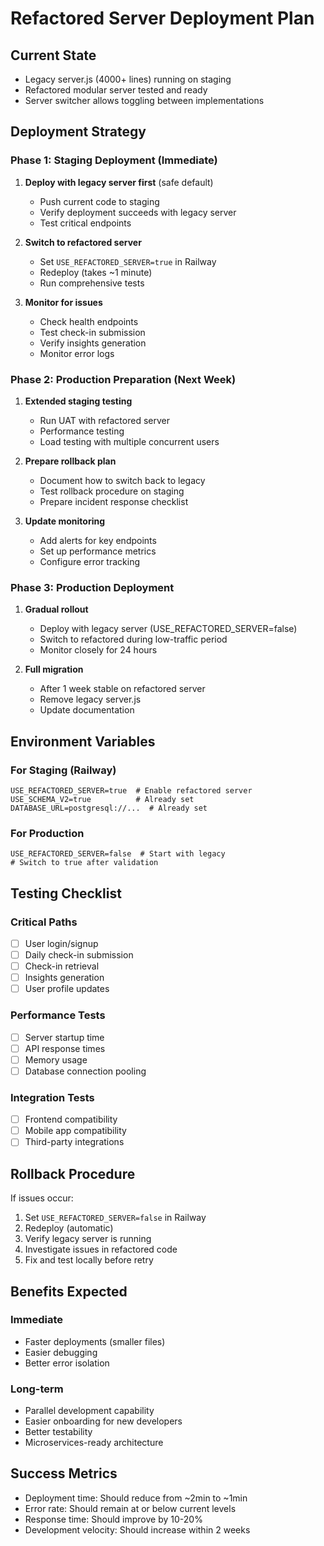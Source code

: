 # Refactored Server Deployment Plan

## Current State
- Legacy server.js (4000+ lines) running on staging
- Refactored modular server tested and ready
- Server switcher allows toggling between implementations

## Deployment Strategy

### Phase 1: Staging Deployment (Immediate)
1. **Deploy with legacy server first** (safe default)
   - Push current code to staging
   - Verify deployment succeeds with legacy server
   - Test critical endpoints

2. **Switch to refactored server**
   - Set `USE_REFACTORED_SERVER=true` in Railway
   - Redeploy (takes ~1 minute)
   - Run comprehensive tests

3. **Monitor for issues**
   - Check health endpoints
   - Test check-in submission
   - Verify insights generation
   - Monitor error logs

### Phase 2: Production Preparation (Next Week)
1. **Extended staging testing**
   - Run UAT with refactored server
   - Performance testing
   - Load testing with multiple concurrent users

2. **Prepare rollback plan**
   - Document how to switch back to legacy
   - Test rollback procedure on staging
   - Prepare incident response checklist

3. **Update monitoring**
   - Add alerts for key endpoints
   - Set up performance metrics
   - Configure error tracking

### Phase 3: Production Deployment
1. **Gradual rollout**
   - Deploy with legacy server (USE_REFACTORED_SERVER=false)
   - Switch to refactored during low-traffic period
   - Monitor closely for 24 hours

2. **Full migration**
   - After 1 week stable on refactored server
   - Remove legacy server.js
   - Update documentation

## Environment Variables

### For Staging (Railway)
```env
USE_REFACTORED_SERVER=true  # Enable refactored server
USE_SCHEMA_V2=true          # Already set
DATABASE_URL=postgresql://...  # Already set
```

### For Production
```env
USE_REFACTORED_SERVER=false  # Start with legacy
# Switch to true after validation
```

## Testing Checklist

### Critical Paths
- [ ] User login/signup
- [ ] Daily check-in submission
- [ ] Check-in retrieval
- [ ] Insights generation
- [ ] User profile updates

### Performance Tests
- [ ] Server startup time
- [ ] API response times
- [ ] Memory usage
- [ ] Database connection pooling

### Integration Tests
- [ ] Frontend compatibility
- [ ] Mobile app compatibility
- [ ] Third-party integrations

## Rollback Procedure

If issues occur:
1. Set `USE_REFACTORED_SERVER=false` in Railway
2. Redeploy (automatic)
3. Verify legacy server is running
4. Investigate issues in refactored code
5. Fix and test locally before retry

## Benefits Expected

### Immediate
- Faster deployments (smaller files)
- Easier debugging
- Better error isolation

### Long-term
- Parallel development capability
- Easier onboarding for new developers
- Better testability
- Microservices-ready architecture

## Success Metrics
- Deployment time: Should reduce from ~2min to ~1min
- Error rate: Should remain at or below current levels
- Response time: Should improve by 10-20%
- Development velocity: Should increase within 2 weeks